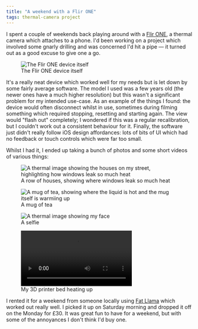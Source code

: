 ```yaml
---
title: "A weekend with a Flir ONE"
tags: thermal-camera project
---
```


I spent a couple of weekends back playing around with a [Flir ONE][1], a
thermal camera which attaches to a phone. I'd been working on a project which
involved some gnarly drilling and was concerned I'd hit a pipe — it turned out
as a good excuse to give one a go.

<figure>
  <img src="/resources/images/flir-one-device.jpeg"
    alt="The Flir ONE device itself" max-width="250px">
  <figcaption>The Flir ONE device itself</figcaption>
</figure>

It's a really neat device which worked well for my needs but is let down by
some fairly average software. The model I used was a few years old (the newer
ones have a much higher resolution) but this wasn't a significant problem for
my intended use-case. As an example of the things I found: the device would
often disconnect whilst in use, sometimes during filming something which
required stopping, resetting and starting again. The view would "flash out"
completely; I wondered if this was a regular recalibration, but I couldn't work
out a consistent behaviour for it. Finally, the software just didn't really
follow iOS design affordances: lots of bits of UI which had no feedback or
touch controls which were far too small.

Whilst I had it, I ended up taking a bunch of photos and some short videos of
various things:

<figure>
  <img src="/resources/images/flir-one-houses.jpeg"
    alt="A thermal image showing the houses on my street, highlighting how windows
    leak so much heat" max-width="500px">
  <figcaption>A row of houses, showing where windows leak so much heat</figcaption>
</figure>

<figure>
  <img src="/resources/images/flir-one-mug.jpeg"
    alt="A mug of tea, showing where the liquid is hot and the mug itself is
    warmiing up" max-width="500px">
  <figcaption>A mug of tea</figcaption>
</figure>

<figure>
  <img src="/resources/images/flir-one-selfie.jpeg"
    alt="A thermal image showing my face" max-width="500px">
  <figcaption>A selfie</figcaption>
</figure>

<figure>
  <video controls max-width="500px">
    <source src="/resources/images/flir-one-3d-printer.mov" type="video/mp4">
  </video>
  <figcaption>My 3D printer bed heating up</figcaption>
</figure>

I rented it for a weekend from someone locally using [Fat Llama][2] which
worked out really well. I picked it up on Saturday morning and dropped it off
on the Monday for £30. It was great fun to have for a weekend, but with some of
the annoyances I don't think I'd buy one. 

[1]: https://www.flir.co.uk/flir-one/
[2]: https://fatllama.com/r/nick-e7156
